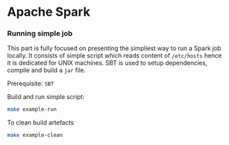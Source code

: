 # Apache Spark

### Running simple job

This part is fully focused on presenting the simpliest way to run a Spark job locally. It consists
of simple script which reads content of `/etc/hosts` hence it is dedicated for UNIX machines. SBT is
used to setup dependencies, compile and build a `jar` file.

Prerequisite: `SBT`

Build and run simple script:
```bash
make example-run
```
To clean build artefacts
```bash
make example-clean
```

